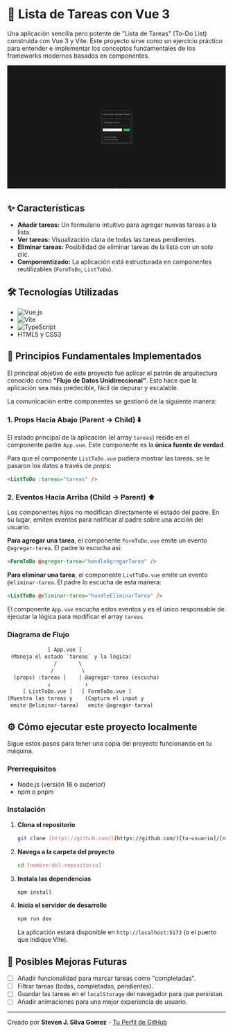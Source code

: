 # 📝 Lista de Tareas con Vue 3

Una aplicación sencilla pero potente de "Lista de Tareas" (To-Do List) construida con Vue 3 y Vite. Este proyecto sirve como un ejercicio práctico para entender e implementar los conceptos fundamentales de los frameworks modernos basados en componentes.

![Captura de pantalla de la aplicación de lista de tareas](./src/assets/screenshot.png)


## ✨ Características

- **Añadir tareas:** Un formulario intuitivo para agregar nuevas tareas a la lista.
- **Ver tareas:** Visualización clara de todas las tareas pendientes.
- **Eliminar tareas:** Posibilidad de eliminar tareas de la lista con un solo clic.
- **Componentizado:** La aplicación está estructurada en componentes reutilizables (`FormToDo`, `ListToDo`).

## 🛠️ Tecnologías Utilizadas

- ![Vue.js](https://img.shields.io/badge/Vue.js-35495E?style=for-the-badge&logo=vue.js&logoColor=4FC08D)
- ![Vite](https://img.shields.io/badge/Vite-646CFF?style=for-the-badge&logo=vite&logoColor=FFFFFF)
- ![TypeScript](https://img.shields.io/badge/TypeScript-3178C6?style=for-the-badge&logo=typescript&logoColor=FFFFFF)
- HTML5 y CSS3

## 🚀 Principios Fundamentales Implementados

El principal objetivo de este proyecto fue aplicar el patrón de arquitectura conocido como **"Flujo de Datos Unidireccional"**. Esto hace que la aplicación sea más predecible, fácil de depurar y escalable.

La comunicación entre componentes se gestionó de la siguiente manera:

### 1. Props Hacia Abajo (Parent -> Child) ⬇️

El estado principal de la aplicación (el array `tareas`) reside en el componente padre `App.vue`. Este componente es la **única fuente de verdad**.

Para que el componente `ListToDo.vue` pudiera mostrar las tareas, se le pasaron los datos a través de _props_:

```html
<ListToDo :tareas="tareas" />
```

### 2. Eventos Hacia Arriba (Child -> Parent) ⬆️

Los componentes hijos no modifican directamente el estado del padre. En su lugar, emiten eventos para notificar al padre sobre una acción del usuario.

**Para agregar una tarea**, el componente `FormToDo.vue` emite un evento `@agregar-tarea`. El padre lo escucha así:

```html
<FormToDo @agregar-tarea="handleAgregarTarea" />
```

**Para eliminar una tarea**, el componente `ListToDo.vue` emite un evento `@eliminar-tarea`. El padre lo escucha de esta manera:

```html
<ListToDo @eliminar-tarea="handleEliminarTarea" />
```

El componente `App.vue` escucha estos eventos y es el único responsable de ejecutar la lógica para modificar el array `tareas`.

### Diagrama de Flujo

```text
             [ App.vue ]
 (Maneja el estado `tareas` y la lógica)
               /       \
              /         \
  (props) :tareas │    │ @agregar-tarea (escucha)
             ↓           ↑
     [ ListToDo.vue ]   [ FormToDo.vue ]
(Muestra las tareas y    (Captura el input y
 emite @eliminar-tarea)   emite @agregar-tarea)
```

## ⚙️ Cómo ejecutar este proyecto localmente

Sigue estos pasos para tener una copia del proyecto funcionando en tu máquina.

### Prerrequisitos

- Node.js (versión 16 o superior)
- npm o pnpm

### Instalación

1. **Clona el repositorio**

   ```bash
   git clone [https://github.com/](https://github.com/)[tu-usuario]/[nombre-del-repositorio].git
   ```

2. **Navega a la carpeta del proyecto**

   ```bash
   cd [nombre-del-repositorio]
   ```

3. **Instala las dependencias**

   ```bash
   npm install
   ```

4. **Inicia el servidor de desarrollo**

   ```bash
   npm run dev
   ```

   La aplicación estará disponible en `http://localhost:5173` (o el puerto que indique Vite).

## 🔮 Posibles Mejoras Futuras

- [ ] Añadir funcionalidad para marcar tareas como "completadas".
- [ ] Filtrar tareas (todas, completadas, pendientes).
- [ ] Guardar las tareas en el `localStorage` del navegador para que persistan.
- [ ] Añadir animaciones para una mejor experiencia de usuario.

---

Creado por **Steven J. Silva Gomez** - [Tu Perfil de GitHub](https://github.com/Stevenjsg)
